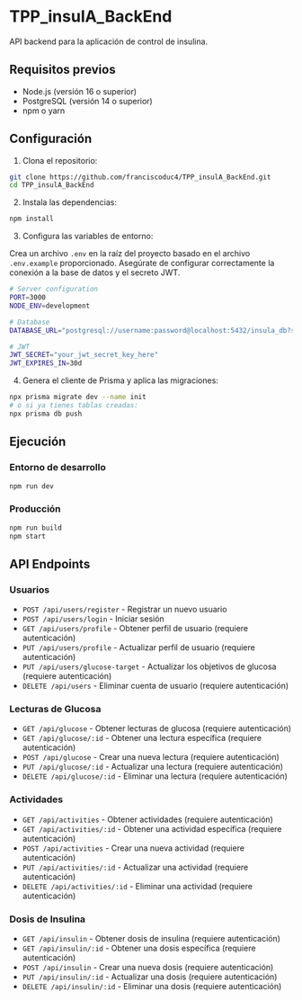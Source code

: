# TPP_insulA_BackEnd

API backend para la aplicación de control de insulina.

## Requisitos previos

- Node.js (versión 16 o superior)
- PostgreSQL (versión 14 o superior)
- npm o yarn

## Configuración

1. Clona el repositorio:

```bash
git clone https://github.com/franciscoduc4/TPP_insulA_BackEnd.git
cd TPP_insulA_BackEnd
```

2. Instala las dependencias:

```bash
npm install
```

3. Configura las variables de entorno:

Crea un archivo `.env` en la raíz del proyecto basado en el archivo `.env.example` proporcionado. Asegúrate de configurar correctamente la conexión a la base de datos y el secreto JWT.

```bash
# Server configuration
PORT=3000
NODE_ENV=development

# Database
DATABASE_URL="postgresql://username:password@localhost:5432/insula_db?schema=public"

# JWT
JWT_SECRET="your_jwt_secret_key_here"
JWT_EXPIRES_IN=30d
```

4. Genera el cliente de Prisma y aplica las migraciones:

```bash
npx prisma migrate dev --name init
# o si ya tienes tablas creadas:
npx prisma db push
```

## Ejecución

### Entorno de desarrollo

```bash
npm run dev
```

### Producción

```bash
npm run build
npm start
```

## API Endpoints

### Usuarios
- `POST /api/users/register` - Registrar un nuevo usuario
- `POST /api/users/login` - Iniciar sesión
- `GET /api/users/profile` - Obtener perfil de usuario (requiere autenticación)
- `PUT /api/users/profile` - Actualizar perfil de usuario (requiere autenticación)
- `PUT /api/users/glucose-target` - Actualizar los objetivos de glucosa (requiere autenticación)
- `DELETE /api/users` - Eliminar cuenta de usuario (requiere autenticación)

### Lecturas de Glucosa
- `GET /api/glucose` - Obtener lecturas de glucosa (requiere autenticación)
- `GET /api/glucose/:id` - Obtener una lectura específica (requiere autenticación)
- `POST /api/glucose` - Crear una nueva lectura (requiere autenticación)
- `PUT /api/glucose/:id` - Actualizar una lectura (requiere autenticación)
- `DELETE /api/glucose/:id` - Eliminar una lectura (requiere autenticación)

### Actividades
- `GET /api/activities` - Obtener actividades (requiere autenticación)
- `GET /api/activities/:id` - Obtener una actividad específica (requiere autenticación)
- `POST /api/activities` - Crear una nueva actividad (requiere autenticación)
- `PUT /api/activities/:id` - Actualizar una actividad (requiere autenticación)
- `DELETE /api/activities/:id` - Eliminar una actividad (requiere autenticación)

### Dosis de Insulina
- `GET /api/insulin` - Obtener dosis de insulina (requiere autenticación)
- `GET /api/insulin/:id` - Obtener una dosis específica (requiere autenticación)
- `POST /api/insulin` - Crear una nueva dosis (requiere autenticación)
- `PUT /api/insulin/:id` - Actualizar una dosis (requiere autenticación)
- `DELETE /api/insulin/:id` - Eliminar una dosis (requiere autenticación)
